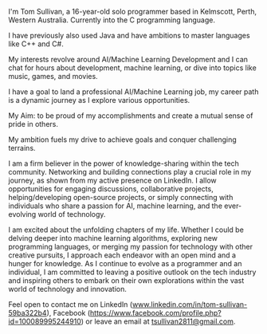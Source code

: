 I'm Tom Sullivan, a 16-year-old solo programmer based in Kelmscott, Perth, Western Australia. Currently into the C programming language.

I have previously also used Java and have ambitions to master languages like C++ and C#.

My interests revolve around AI/Machine Learning Development and I can chat for hours about development, machine learning, or dive into topics like music, games, and movies.

I have a goal to land a professional AI/Machine Learning job, my career path is a dynamic journey as I explore various opportunities. 

My Aim: to be proud of my accomplishments and create a mutual sense of pride in others.

My ambition fuels my drive to achieve goals and conquer challenging terrains. 

I am a firm believer in the power of knowledge-sharing within the tech community. Networking and building connections play a crucial role in my journey, as shown from my active presence on LinkedIn. I allow opportunities for engaging discussions, collaborative projects, helping/developing open-source projects, or simply connecting with individuals who share a passion for AI, machine learning, and the ever-evolving world of technology. 

I am excited about the unfolding chapters of my life. Whether I could be delving deeper into machine learning algorithms, exploring new programming languages, or merging my passion for technology with other creative pursuits, I approach each endeavor with an open mind and a hunger for knowledge. As I continue to evolve as a programmer and an individual, I am committed to leaving a positive outlook on the tech industry and inspiring others to embark on their own explorations within the vast world of technology and innovation.

Feel open to contact me on LinkedIn (www.linkedin.com/in/tom-sullivan-59ba322b4), Facebook (https://www.facebook.com/profile.php?id=100089995244910) or leave an email at tsullivan2811@gmail.com.
